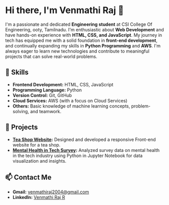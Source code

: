 # Hi there, I'm Venmathi Raj 👋

I'm a passionate and dedicated **Engineering student** at CSI College Of Engineering, ooty, Tamilnadu. I'm enthusiastic about **Web Development** and have hands-on experience with **HTML, CSS, and JavaScript**. My journey in tech has equipped me with a solid foundation in **front-end development**, and continually expanding my skills in **Python Programming** and **AWS**. I'm always eager to learn new technologies and contribute to meaningful projects that can solve real-world problems.

## 🚀 Skills
- **Frontend Development:** HTML, CSS, JavaScript
- **Programming Language:** Python
- **Version Control:** Git, GitHub
- **Cloud Services:** AWS (with a focus on Cloud Services)
- **Others:** Basic knowledge of machine learning concepts, problem-solving, and teamwork.

## 🌟 Projects
+ **[Tea Shop Website](https://github.com/venmathi2004/tea-shop-website.git):** Designed and developed a responsive Front-end website for a tea shop.
+ **[Mental Health in Tech Survey](https://github.com/venmathi2004/Mental-health-in-tech-survey-.git):** Analyzed survey data on mental health in the tech industry using Python in Jupyter Notebook for data visualization and insights.

## 📫 Contact Me
+ **Gmail:** venmathiraj2004@gmail.com
+ **Linkedln:** [Venmathi Raj R](https://www.linkedin.com/in/venmathi-raj-r-300b8a2b3?utm_source=share&utm_campaign=share_via&utm_content=profile&utm_medium=android_app)
